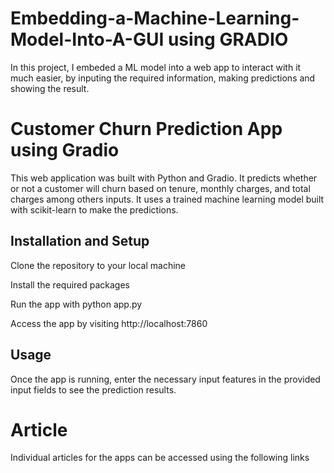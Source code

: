 # Embedding-a-Machine-Learning-Model-Into-A-GUI using GRADIO
In this project, I embeded a ML model into a web app to interact with it much easier, by inputing the required information, making predictions and showing the result.


# Customer Churn Prediction App using Gradio
This web application was built with Python and Gradio. It  predicts whether or not a customer will churn based on tenure, monthly charges, and total charges among others inputs. It uses a trained machine learning model built with scikit-learn to make the predictions.

## Installation and Setup
Clone the repository to your local machine

Install the required packages

Run the app with python app.py

Access the app by visiting http://localhost:7860

## Usage
Once the app is running, enter the necessary input features in the provided input fields to see the prediction results.

# Article
Individual articles for the apps can be accessed using the following links
